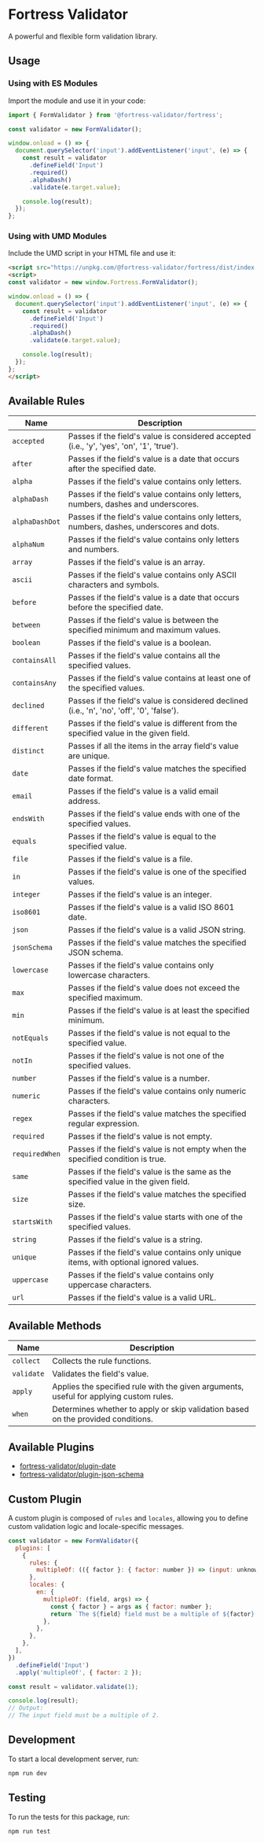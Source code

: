 # Fortress Validator

A powerful and flexible form validation library.

## Usage

### Using with ES Modules

Import the module and use it in your code:

```js
import { FormValidator } from '@fortress-validator/fortress';

const validator = new FormValidator();

window.onload = () => {
  document.querySelector('input').addEventListener('input', (e) => {
    const result = validator
      .defineField('Input')
      .required()
      .alphaDash()
      .validate(e.target.value);

    console.log(result);
  });
};
```

### Using with UMD Modules

Include the UMD script in your HTML file and use it:

```html
<script src="https://unpkg.com/@fortress-validator/fortress/dist/index.umd.js"></script>
<script>
const validator = new window.Fortress.FormValidator();

window.onload = () => {
  document.querySelector('input').addEventListener('input', (e) => {
    const result = validator
      .defineField('Input')
      .required()
      .alphaDash()
      .validate(e.target.value);

    console.log(result);
  });
};
</script>
```

## Available Rules

| Name | Description |
| --- | --- |
| `accepted` | Passes if the field's value is considered accepted (i.e., 'y', 'yes', 'on', '1', 'true'). |
| `after` | Passes if the field's value is a date that occurs after the specified date. |
| `alpha` | Passes if the field's value contains only letters. |
| `alphaDash` | Passes if the field's value contains only letters, numbers, dashes and underscores. |
| `alphaDashDot` | Passes if the field's value contains only letters, numbers, dashes, underscores and dots. |
| `alphaNum` | Passes if the field's value contains only letters and numbers. |
| `array` | Passes if the field's value is an array. |
| `ascii` | Passes if the field's value contains only ASCII characters and symbols. |
| `before` | Passes if the field's value is a date that occurs before the specified date. |
| `between` | Passes if the field's value is between the specified minimum and maximum values. |
| `boolean` | Passes if the field's value is a boolean. |
| `containsAll` | Passes if the field's value contains all the specified values. |
| `containsAny` | Passes if the field's value contains at least one of the specified values. |
| `declined` | Passes if the field's value is considered declined (i.e., 'n', 'no', 'off', '0', 'false'). |
| `different` | Passes if the field's value is different from the specified value in the given field. |
| `distinct` | Passes if all the items in the array field's value are unique. |
| `date` | Passes if the field's value matches the specified date format. |
| `email` | Passes if the field's value is a valid email address. |
| `endsWith` | Passes if the field's value ends with one of the specified values. |
| `equals` | Passes if the field's value is equal to the specified value. |
| `file` | Passes if the field's value is a file. |
| `in` | Passes if the field's value is one of the specified values. |
| `integer` | Passes if the field's value is an integer. |
| `iso8601` | Passes if the field's value is a valid ISO 8601 date. |
| `json` | Passes if the field's value is a valid JSON string. |
| `jsonSchema` | Passes if the field's value matches the specified JSON schema. |
| `lowercase` | Passes if the field's value contains only lowercase characters. |
| `max` | Passes if the field's value does not exceed the specified maximum. |
| `min` | Passes if the field's value is at least the specified minimum. |
| `notEquals` | Passes if the field's value is not equal to the specified value. |
| `notIn` | Passes if the field's value is not one of the specified values. |
| `number` | Passes if the field's value is a number. |
| `numeric` | Passes if the field's value contains only numeric characters. |
| `regex` | Passes if the field's value matches the specified regular expression. |
| `required` | Passes if the field's value is not empty. |
| `requiredWhen` | Passes if the field's value is not empty when the specified condition is true. |
| `same` | Passes if the field's value is the same as the specified value in the given field. |
| `size` | Passes if the field's value matches the specified size. |
| `startsWith` | Passes if the field's value starts with one of the specified values. |
| `string` | Passes if the field's value is a string. |
| `unique` | Passes if the field's value contains only unique items, with optional ignored values. |
| `uppercase` | Passes if the field's value contains only uppercase characters. |
| `url` | Passes if the field's value is a valid URL. |

## Available Methods

| Name | Description |
| --- | --- |
| `collect` | Collects the rule functions. |
| `validate` | Validates the field's value. |
| `apply` | Applies the specified rule with the given arguments, useful for applying custom rules. |
| `when` | Determines whether to apply or skip validation based on the provided conditions. |

## Available Plugins

- [fortress-validator/plugin-date](https://github.com/fortress-validator/plugin-date)
- [fortress-validator/plugin-json-schema](https://github.com/fortress-validator/plugin-json-schema)

## Custom Plugin

A custom plugin is composed of `rules` and `locales`, allowing you to define custom validation logic and locale-specific messages. 

```js
const validator = new FormValidator({
  plugins: [
    {
      rules: {
        multipleOf: (({ factor }: { factor: number }) => (input: unknown) => Number(input) % factor === 0) as Rule<unknown>,
      },
      locales: {
        en: {
          multipleOf: (field, args) => {
            const { factor } = args as { factor: number };
            return `The ${field} field must be a multiple of ${factor}.`;
          },
        },
      },
    },
  ],
})
  .defineField('Input')
  .apply('multipleOf', { factor: 2 });

const result = validator.validate(1);

console.log(result);
// Output:
// The input field must be a multiple of 2.
```

## Development

To start a local development server, run:

```bash
npm run dev
```

## Testing

To run the tests for this package, run:

```bash
npm run test
```
